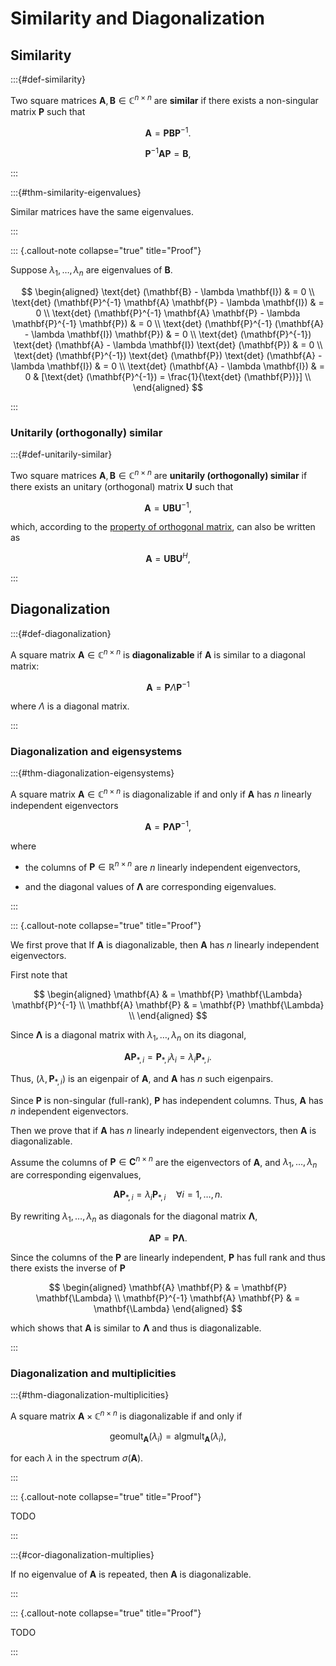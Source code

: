 # Similarity and Diagonalization

## Similarity

:::{#def-similarity}

Two square matrices $\mathbf{A}, \mathbf{B} \in \mathbb{C}^{n \times n}$ are **similar** if there exists a non-singular matrix $\mathbf{P}$ such that 

$$
 \mathbf{A} = \mathbf{P} \mathbf{B} \mathbf{P}^{-1}.
$$

$$
\mathbf{P}^{-1} \mathbf{A} \mathbf{P} = \mathbf{B},
$$

:::

:::{#thm-similarity-eigenvalues}

Similar matrices have the same eigenvalues. 

:::

::: {.callout-note collapse="true" title="Proof"}

Suppose $\lambda_{1}, \dots, \lambda_{n}$ are eigenvalues of $\mathbf{B}$. 

$$
\begin{aligned}
\text{det} (\mathbf{B} - \lambda \mathbf{I}) 
& = 0
\\
\text{det} (\mathbf{P}^{-1} \mathbf{A} \mathbf{P} - \lambda \mathbf{I}) 
& = 0
\\
\text{det} (\mathbf{P}^{-1} \mathbf{A} \mathbf{P} - \lambda \mathbf{P}^{-1} \mathbf{P}) 
& = 0
\\
\text{det} (\mathbf{P}^{-1} (\mathbf{A} - \lambda \mathbf{I}) \mathbf{P}) 
& = 0
\\
\text{det} (\mathbf{P}^{-1}) \text{det} (\mathbf{A} - \lambda \mathbf{I}) \text{det} (\mathbf{P}) 
& = 0
\\
\text{det} (\mathbf{P}^{-1}) \text{det} (\mathbf{P}) \text{det} (\mathbf{A} - \lambda \mathbf{I})
& = 0
\\
\text{det} (\mathbf{A} - \lambda \mathbf{I})
& = 0
& [\text{det} (\mathbf{P}^{-1}) = \frac{1}{\text{det} (\mathbf{P})}]
\\
\end{aligned}
$$

:::

### Unitarily (orthogonally) similar

:::{#def-unitarily-similar}

Two square matrices $\mathbf{A}, \mathbf{B} \in \mathbb{C}^{n \times n}$ are **unitarily (orthogonally) similar** if there exists an unitary (orthogonal) matrix $\mathbf{U}$ such that 

$$
\mathbf{A} = \mathbf{U} \mathbf{B} \mathbf{U}^{-1},
$$

which, according to the [property of orthogonal matrix](unitary-matrix-property-1), can also be written as 

$$
\mathbf{A} = \mathbf{U} \mathbf{B} \mathbf{U}^{H},
$$

:::

## Diagonalization

:::{#def-diagonalization}

A square matrix $\mathbf{A} \in \mathbb{C}^{n \times n}$ is **diagonalizable** if $\mathbf{A}$ is similar to a diagonal matrix:

$$
\mathbf{A} = \mathbf{P} \Lambda \mathbf{P}^{-1}
$$

where $\Lambda$ is a diagonal matrix.

:::

### Diagonalization and eigensystems

:::{#thm-diagonalization-eigensystems}

A square matrix $\mathbf{A} \in \mathbb{C}^{n \times n}$ is diagonalizable if and only if $\mathbf{A}$ has $n$ linearly independent eigenvectors

$$
\mathbf{A} = \mathbf{P} \mathbf{\Lambda} \mathbf{P}^{-1},
$$ 

where 

- the columns of $\mathbf{P} \in \mathbb{R}^{n \times n}$ are $n$ linearly independent eigenvectors,

- and the diagonal values of $\mathbf{\Lambda}$ are corresponding eigenvalues. 

:::

::: {.callout-note collapse="true" title="Proof"}

We first prove that If $\mathbf{A}$ is diagonalizable,
then $\mathbf{A}$ has $n$ linearly independent eigenvectors.

First note that

$$
\begin{aligned}
\mathbf{A} 
& = \mathbf{P} \mathbf{\Lambda} \mathbf{P}^{-1}
\\
\mathbf{A} \mathbf{P}
& = \mathbf{P} \mathbf{\Lambda}
\\
\end{aligned}
$$

Since $\mathbf{\Lambda}$ is a diagonal matrix with $\lambda_{1}, \dots, \lambda_{n}$ on its diagonal,

$$
\mathbf{A} \mathbf{P}_{*, i} = \mathbf{P}_{*, i} \lambda_{i} = \lambda_{i} \mathbf{P}_{*, i}.
$$

Thus, $(\lambda, \mathbf{P}_{*, i})$ is an eigenpair of $\mathbf{A}$,
and $\mathbf{A}$ has $n$ such eigenpairs.

Since $\mathbf{P}$ is non-singular (full-rank), 
$\mathbf{P}$ has independent columns. 
Thus, $\mathbf{A}$ has $n$ independent eigenvectors.

Then we prove that if $\mathbf{A}$ has $n$ linearly independent eigenvectors,
then $\mathbf{A}$ is diagonalizable.

Assume the columns of $\mathbf{P} \in \mathbf{C}^{n \times n}$ are the eigenvectors of $\mathbf{A}$,
and $\lambda_{1}, \dots, \lambda_{n}$ are corresponding eigenvalues,

$$
\mathbf{A} \mathbf{P}_{*, i} = \lambda_{i} \mathbf{P}_{*, i} \quad \forall i = 1, \dots, n.
$$

By rewriting $\lambda_{1}, \dots, \lambda_{n}$ as diagonals for the diagonal matrix $\mathbf{\Lambda}$,

$$
\mathbf{A} \mathbf{P} = \mathbf{P} \mathbf{\Lambda}.
$$

Since the columns of the $\mathbf{P}$ are linearly independent, 
$\mathbf{P}$ has full rank and thus there exists the inverse of $\mathbf{P}$

$$
\begin{aligned}
\mathbf{A} \mathbf{P} 
& = \mathbf{P} \mathbf{\Lambda}
\\
\mathbf{P}^{-1} \mathbf{A} \mathbf{P} 
& = \mathbf{\Lambda}
\end{aligned}
$$

which shows that $\mathbf{A}$ is similar to $\mathbf{\Lambda}$ and thus is diagonalizable.

:::

### Diagonalization and multiplicities

:::{#thm-diagonalization-multiplicities}

A square matrix $\mathbf{A} \times \mathbb{C}^{n \times n}$ is diagonalizable if and only if 

$$
\mathrm{geo mult}_{\mathbf{A}} (\lambda_{i}) = \mathrm{alg mult}_{\mathbf{A}} (\lambda_{i}),
$$

for each $\lambda$ in the spectrum $\sigma (\mathbf{A})$.

:::

::: {.callout-note collapse="true" title="Proof"}

TODO

:::

:::{#cor-diagonalization-multiplies}

If no eigenvalue of $\mathbf{A}$ is repeated, 
then $\mathbf{A}$ is diagonalizable.

:::

::: {.callout-note collapse="true" title="Proof"}

TODO

:::